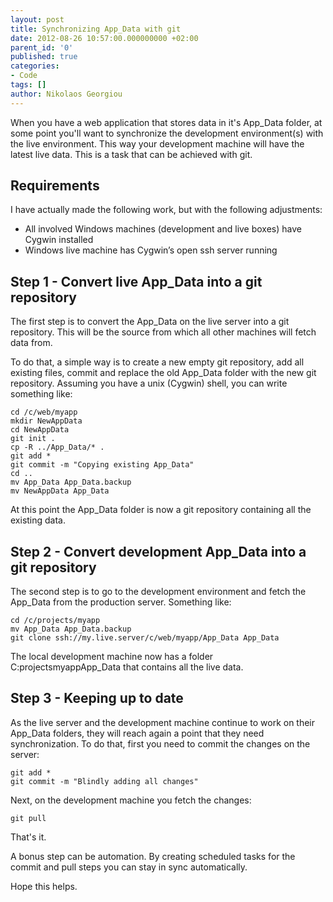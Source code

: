 ```yaml
---
layout: post
title: Synchronizing App_Data with git
date: 2012-08-26 10:57:00.000000000 +02:00
parent_id: '0'
published: true
categories:
- Code
tags: []
author: Nikolaos Georgiou
---
```


When you have a web application that stores data in it's App_Data folder, at some point you'll want to synchronize the development environment(s) with the live environment. This way your development machine will have the latest live data. This is a task that can be achieved with git.
<h2 id="requirements">Requirements</h2>

I have actually made the following work, but with the following adjustments:
<ul>
<li>All involved Windows machines (development and live boxes) have Cygwin installed</li>
<li>Windows live machine has Cygwin’s open ssh server running</li>
</ul>
<h2 id="step-1---convert-live-appdata-into-a-git-repository">Step 1 - Convert live App_Data into a git repository</h2>

The first step is to convert the App_Data on the live server into a git repository. This will be the source from which all other machines will fetch data from.

To do that, a simple way is to create a new empty git repository, add all existing files, commit and replace the old App_Data folder with the new git repository. Assuming you have a unix (Cygwin) shell, you can write something like:

```
cd /c/web/myapp
mkdir NewAppData
cd NewAppData
git init .
cp -R ../App_Data/* .
git add *
git commit -m "Copying existing App_Data"
cd ..
mv App_Data App_Data.backup
mv NewAppData App_Data
```

At this point the App_Data folder is now a git repository containing all the existing data.
<h2 id="step-2---convert-development-appdata-into-a-git-repository">Step 2 - Convert development App_Data into a git repository</h2>

The second step is to go to the development environment and fetch the App_Data from the production server. Something like:

```
cd /c/projects/myapp
mv App_Data App_Data.backup
git clone ssh://my.live.server/c/web/myapp/App_Data App_Data
```

The local development machine now has a folder C:projectsmyappApp_Data that contains all the live data.
<h2 id="step-3---keeping-up-to-date">Step 3 - Keeping up to date</h2>

As the live server and the development machine continue to work on their App_Data folders, they will reach again a point that they need synchronization. To do that, first you need to commit the changes on the server:

```
git add *
git commit -m "Blindly adding all changes"
```

Next, on the development machine you fetch the changes:

```
git pull
```

That's it.

A bonus step can be automation. By creating scheduled tasks for the commit and pull steps you can stay in sync automatically.

Hope this helps.
